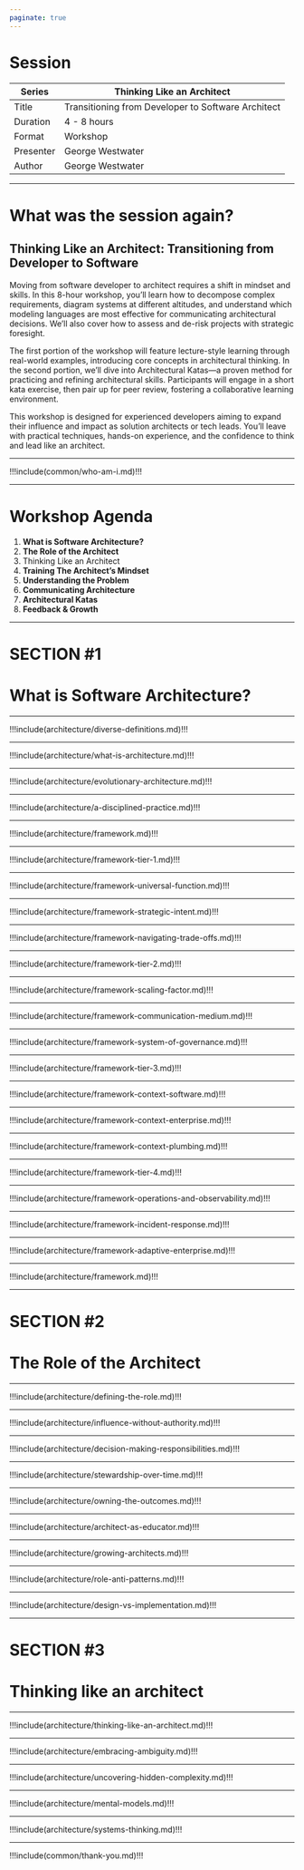 ```yaml
---
paginate: true
---
```


# Session

| Series | Thinking Like an Architect |
| ------ | -------------------------- |
| Title | Transitioning from Developer to Software Architect |
| Duration | 4 - 8 hours |
| Format | Workshop |
| Presenter | George Westwater |
| Author | George Westwater |

---

# What was the session again?

## Thinking Like an Architect: Transitioning from Developer to Software

Moving from software developer to architect requires a shift in mindset and skills. In this 8-hour workshop, you’ll learn how to decompose complex requirements, diagram systems at different altitudes, and understand which modeling languages are most effective for communicating architectural decisions. We’ll also cover how to assess and de-risk projects with strategic foresight.

The first portion of the workshop will feature lecture-style learning through real-world examples, introducing core concepts in architectural thinking. In the second portion, we’ll dive into Architectural Katas—a proven method for practicing and refining architectural skills. Participants will engage in a short kata exercise, then pair up for peer review, fostering a collaborative learning environment.

This workshop is designed for experienced developers aiming to expand their influence and impact as solution architects or tech leads. You’ll leave with practical techniques, hands-on experience, and the confidence to think and lead like an architect.

---
!!!include(common/who-am-i.md)!!!

---

# Workshop Agenda

1. **What is Software Architecture?**
2. **The Role of the Architect**
3. Thinking Like an Architect
4. **Training The Architect’s Mindset**
5. **Understanding the Problem**
6. **Communicating Architecture**
7. **Architectural Katas**
8. **Feedback & Growth**

---

<!-- _class: lead -->

# SECTION #1
# What is Software Architecture?


<!-- 
This is the section introduction slide to topic. Reinforce the title: with something like 'Defining Software Architecture.' 
Set the stage by telling participants that the definition of architecture is more nuanced and layered than most people think. 
Encourage attendees to think beyond just diagrams or system components. 
-->

<!-- 
Ask the room: What does architecture mean to you? 
-->

---
!!!include(architecture/diverse-definitions.md)!!!

---
!!!include(architecture/what-is-architecture.md)!!!

---
!!!include(architecture/evolutionary-architecture.md)!!!

---
!!!include(architecture/a-disciplined-practice.md)!!!

---
!!!include(architecture/framework.md)!!!

---
!!!include(architecture/framework-tier-1.md)!!!

---
!!!include(architecture/framework-universal-function.md)!!!

---
!!!include(architecture/framework-strategic-intent.md)!!!

---
!!!include(architecture/framework-navigating-trade-offs.md)!!!

---
!!!include(architecture/framework-tier-2.md)!!!

---
!!!include(architecture/framework-scaling-factor.md)!!!

---
!!!include(architecture/framework-communication-medium.md)!!!

---
!!!include(architecture/framework-system-of-governance.md)!!!

---
!!!include(architecture/framework-tier-3.md)!!!

---
!!!include(architecture/framework-context-software.md)!!!

---
!!!include(architecture/framework-context-enterprise.md)!!!

---
!!!include(architecture/framework-context-plumbing.md)!!!

---
!!!include(architecture/framework-tier-4.md)!!!

---
!!!include(architecture/framework-operations-and-observability.md)!!!

---
!!!include(architecture/framework-incident-response.md)!!!

---
!!!include(architecture/framework-adaptive-enterprise.md)!!!

---
!!!include(architecture/framework.md)!!!


---

<!-- _class: lead -->

# SECTION #2
# The Role of the Architect

<!-- presenter notes
Ask: What does 'architect' mean in your organization? Set expectations that we’ll break down what architects actually do—and what makes the role indispensable in modern, adaptive enterprises.

The architect’s role is often misunderstood, frequently conflated with that of a technical lead, a systems designer, or a project manager. Yet, in modern enterprises particularly those striving to be adaptive the architect holds a distinct and essential position.
-->

---
!!!include(architecture/defining-the-role.md)!!!

---
!!!include(architecture/influence-without-authority.md)!!!

---
!!!include(architecture/decision-making-responsibilities.md)!!!

---
!!!include(architecture/stewardship-over-time.md)!!!

---
!!!include(architecture/owning-the-outcomes.md)!!!

---
!!!include(architecture/architect-as-educator.md)!!!

---
!!!include(architecture/growing-architects.md)!!!

---
!!!include(architecture/role-anti-patterns.md)!!!

---
!!!include(architecture/design-vs-implementation.md)!!!


---

<!-- _class: lead -->

# SECTION #3
# Thinking like an architect

<!-- presenter notes
This slide transitions from the external outputs of architecture to the internal discipline of architectural thinking.  

Ask the group: What does it *feel* like to think like an architect? Is it about knowing more—or seeing differently?

This is the bridge from practice to perspectiv
-->

---
!!!include(architecture/thinking-like-an-architect.md)!!!

---
!!!include(architecture/embracing-ambiguity.md)!!!

---
!!!include(architecture/uncovering-hidden-complexity.md)!!!

---
!!!include(architecture/mental-models.md)!!!

---
!!!include(architecture/systems-thinking.md)!!!









---
!!!include(common/thank-you.md)!!!

